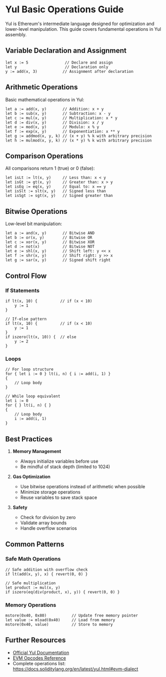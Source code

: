 # Yul Basic Operations Guide

Yul is Ethereum's intermediate language designed for optimization and lower-level manipulation. This guide covers fundamental operations in Yul assembly.

## Variable Declaration and Assignment

```solidity
let x := 5                // Declare and assign
let y                     // Declaration only
y := add(x, 3)           // Assignment after declaration
```

## Arithmetic Operations

Basic mathematical operations in Yul:

```solidity
let a := add(x, y)       // Addition: x + y
let b := sub(x, y)       // Subtraction: x - y
let c := mul(x, y)       // Multiplication: x * y
let d := div(x, y)       // Division: x / y
let e := mod(x, y)       // Modulo: x % y
let f := exp(x, y)       // Exponentiation: x ** y
let g := addmod(x, y, k) // (x + y) % k with arbitrary precision
let h := mulmod(x, y, k) // (x * y) % k with arbitrary precision
```

## Comparison Operations

All comparisons return 1 (true) or 0 (false):

```solidity
let isLt := lt(x, y)     // Less than: x < y
let isGt := gt(x, y)     // Greater than: x > y
let isEq := eq(x, y)     // Equal to: x == y
let isSlt := slt(x, y)   // Signed less than
let isSgt := sgt(x, y)   // Signed greater than
```

## Bitwise Operations

Low-level bit manipulation:

```solidity
let a := and(x, y)       // Bitwise AND
let b := or(x, y)        // Bitwise OR
let c := xor(x, y)       // Bitwise XOR
let d := not(x)          // Bitwise NOT
let e := shl(x, y)       // Shift left: y << x
let f := shr(x, y)       // Shift right: y >> x
let g := sar(x, y)       // Signed shift right
```

## Control Flow

### If Statements
```solidity
if lt(x, 10) {          // if (x < 10)
    y := 1
}

// If-else pattern
if lt(x, 10) {          // if (x < 10)
    y := 1
}
if iszero(lt(x, 10)) {  // else
    y := 2
}
```

### Loops
```solidity
// For loop structure
for { let i := 0 } lt(i, n) { i := add(i, 1) }
{
    // Loop body
}

// While loop equivalent
let i := 0
for { } lt(i, n) { }
{
    // Loop body
    i := add(i, 1)
}
```

## Best Practices

1. **Memory Management**
   - Always initialize variables before use
   - Be mindful of stack depth (limited to 1024)

2. **Gas Optimization**
   - Use bitwise operations instead of arithmetic when possible
   - Minimize storage operations
   - Reuse variables to save stack space

3. **Safety**
   - Check for division by zero
   - Validate array bounds
   - Handle overflow scenarios

## Common Patterns

### Safe Math Operations
```solidity
// Safe addition with overflow check
if lt(add(x, y), x) { revert(0, 0) }

// Safe multiplication
let product := mul(x, y)
if iszero(eq(div(product, x), y)) { revert(0, 0) }
```

### Memory Operations
```solidity
mstore(0x40, 0x80)           // Update free memory pointer
let value := mload(0x40)     // Load from memory
mstore(0x40, value)          // Store to memory
```

## Further Resources
- [Official Yul Documentation](https://docs.soliditylang.org/en/latest/yul.html)
- [EVM Opcodes Reference](https://www.evm.codes/)
- Complete operations list: https://docs.soliditylang.org/en/latest/yul.html#evm-dialect